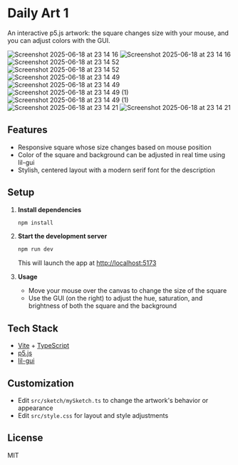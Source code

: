 # Daily Art 1

An interactive p5.js artwork: the square changes size with your mouse, and you can adjust colors with the GUI.

![Screenshot 2025-06-18 at 23 14 16](https://github.com/user-attachments/assets/0e8b35e5-debf-4ba0-a28f-35bcbffff698)
![Screenshot 2025-06-18 at 23 14 16](https://github.com/user-attachments/assets/0e8b35e5-debf-4ba0-a28f-35bcbffff698)
![Screenshot 2025-06-18 at 23 14 52](https://github.com/user-attachments/assets/48419ff7-201a-48dc-b3bb-80a40f66272d)
![Screenshot 2025-06-18 at 23 14 52](https://github.com/user-attachments/assets/48419ff7-201a-48dc-b3bb-80a40f66272d)
![Screenshot 2025-06-18 at 23 14 49](https://github.com/user-attachments/assets/a432b590-f07f-4110-8313-8c375d9ae669)
![Screenshot 2025-06-18 at 23 14 49](https://github.com/user-attachments/assets/a432b590-f07f-4110-8313-8c375d9ae669)
![Screenshot 2025-06-18 at 23 14 49 (1)](https://github.com/user-attachments/assets/cab974f5-6e5d-464e-b4b1-37e8175be9d8)
![Screenshot 2025-06-18 at 23 14 49 (1)](https://github.com/user-attachments/assets/cab974f5-6e5d-464e-b4b1-37e8175be9d8)
![Screenshot 2025-06-18 at 23 14 21](https://github.com/user-attachments/assets/ed1b2560-3506-40c9-b4b2-05deb49c6679)
![Screenshot 2025-06-18 at 23 14 21](https://github.com/user-attachments/assets/ed1b2560-3506-40c9-b4b2-05deb49c6679)

## Features

- Responsive square whose size changes based on mouse position
- Color of the square and background can be adjusted in real time using lil-gui
- Stylish, centered layout with a modern serif font for the description

## Setup

1. **Install dependencies**

   ```sh
   npm install
   ```

2. **Start the development server**

   ```sh
   npm run dev
   ```

   This will launch the app at [http://localhost:5173](http://localhost:5173)

3. **Usage**
   - Move your mouse over the canvas to change the size of the square
   - Use the GUI (on the right) to adjust the hue, saturation, and brightness of both the square and the background

## Tech Stack

- [Vite](https://vitejs.dev/) + [TypeScript](https://www.typescriptlang.org/)
- [p5.js](https://p5js.org/)
- [lil-gui](https://lil-gui.georgealways.com/)

## Customization

- Edit `src/sketch/mySketch.ts` to change the artwork's behavior or appearance
- Edit `src/style.css` for layout and style adjustments

## License

MIT

